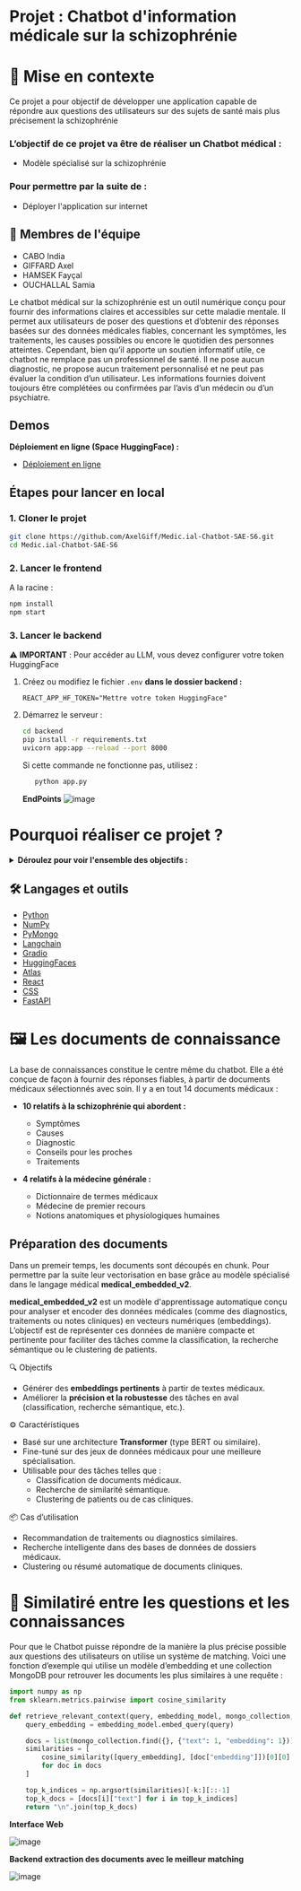 # Projet : Chatbot d'information médicale sur la schizophrénie

# 📄 Mise en contexte
Ce projet a pour objectif de développer une application capable de répondre aux questions des utilisateurs sur des sujets de santé mais plus précisement la schizophrénie 

### L’objectif de ce projet va être de réaliser un Chatbot médical :  
* Modèle spécialisé sur la schizophrénie

### Pour permettre par la suite de :
* Déployer l'application sur internet

## 👥 Membres de l'équipe
* CABO India
* GIFFARD Axel
* HAMSEK Fayçal
* OUCHALLAL Samia

Le chatbot médical sur la schizophrénie est un outil numérique conçu pour fournir des informations claires et accessibles sur cette maladie mentale. Il permet aux utilisateurs de poser des questions et d’obtenir des réponses basées sur des données médicales fiables, concernant les symptômes, les traitements, les causes possibles ou encore le quotidien des personnes atteintes.
Cependant, bien qu’il apporte un soutien informatif utile, ce chatbot ne remplace pas un professionnel de santé. Il ne pose aucun diagnostic, ne propose aucun traitement personnalisé et ne peut pas évaluer la condition d’un utilisateur. Les informations fournies doivent toujours être complétées ou confirmées par l’avis d’un médecin ou d’un psychiatre.

## Demos 

**Déploiement en ligne (Space HuggingFace) :** 
- [Déploiement en ligne](https://huggingface.co/spaces/AxL95/medically)


## Étapes pour lancer en local

### 1. Cloner le projet
```bash
git clone https://github.com/AxelGiff/Medic.ial-Chatbot-SAE-S6.git
cd Medic.ial-Chatbot-SAE-S6
```

### 2. Lancer le frontend
A la racine :
```bash
npm install
npm start
```

### 3. Lancer le backend
⚠️ **IMPORTANT** : Pour accéder au LLM, vous devez configurer votre token HuggingFace

1. Créez ou modifiez le fichier `.env` **dans le dossier backend :**
   ```
   REACT_APP_HF_TOKEN="Mettre votre token HuggingFace"
   ```

2. Démarrez le serveur :
   ```bash
   cd backend
   pip install -r requirements.txt
   uvicorn app:app --reload --port 8000
   ```
   
   Si cette commande ne fonctionne pas, utilisez :
   ```bash
      python app.py
   ```
   **EndPoints**
   ![image](https://github.com/user-attachments/assets/331ec2e0-004b-411c-a42e-e6a68ebf4c24)



# Pourquoi réaliser ce projet ? 
<details>
<summary><b>Déroulez pour voir l'ensemble des objectifs : 
</b></summary><br/>
  
- **Exploration et préparation des données** \
  Selection de documents qui seront la base des connaissances.
  Traitement des documents ainsi que des questions pour avoir le plus haut matching possible entre eux.

- **Comprendre et appliquer les techniques propres aux LLM**  
Cela implique d'avoir des notions en mathématiques, science des données, et informatiques pour appliquer des traitements, de savoir et connaître l'ensemble des paramètres et hyperparamètres utilisés, et de savoir optimiser nos modèles.

- **Analyser les biais potentiels** \
Identifier les biais potentiels dans les réponses et les documents fournis au modèle pour ses connaissances.

- **Développer une interface utilisateur** \
Créer une interface simple permettant aux utilisateurs de poser leurs questions via React et CSS.
Cela permettra au cours de nos études de présenter ce projet et que les utilisateurs puissent tester l'application.
</details>

## 🛠️ Langages et outils
- [Python](https://docs.python.org/)
- [NumPy](https://numpy.org/doc/2.2/)
- [PyMongo](https://pymongo.readthedocs.io/en/stable/)
- [Langchain](https://python.langchain.com/api_reference/core/index.html)
- [Gradio](https://www.gradio.app/docs)
- [HuggingFaces](https://huggingface.co/)
- [Atlas](https://www.mongodb.com/docs/)
- [React](https://react.dev/reference/react)
- [CSS](https://developer.mozilla.org/fr/docs/Web/CSS/Reference)
- [FastAPI](https://devdocs.io/fastapi/)

# 🖼️ Les documents de connaissance
La base de connaissances constitue le centre même du chatbot. Elle a été conçue de façon à fournir des réponses fiables, à partir de documents médicaux sélectionnés avec soin. 
Il y a en tout 14 documents médicaux : 

- **10 relatifs à la schizophrénie qui abordent :**
  - Symptômes
  - Causes
  - Diagnostic
  - Conseils pour les proches
  - Traitements

- **4 relatifs à la médecine générale :**
  - Dictionnaire de termes médicaux
  - Médecine de premier recours
  - Notions anatomiques et physiologiques humaines

## Préparation des documents
Dans un premeir temps, les documents sont découpés en chunk. Pour permettre par la suite leur vectorisation en base grâce au modèle spécialisé dans le langage médical **medical_embedded_v2**. 

**medical_embedded_v2** est un modèle d'apprentissage automatique conçu pour analyser et encoder des données médicales (comme des diagnostics, traitements ou notes cliniques) en vecteurs numériques (embeddings). L’objectif est de représenter ces données de manière compacte et pertinente pour faciliter des tâches comme la classification, la recherche sémantique ou le clustering de patients.


🔍 Objectifs
  - Générer des **embeddings pertinents** à partir de textes médicaux.
  - Améliorer la **précision et la robustesse** des tâches en aval (classification, recherche sémantique, etc.).


⚙️ Caractéristiques
  - Basé sur une architecture **Transformer** (type BERT ou similaire).
  - Fine-tuné sur des jeux de données médicaux pour une meilleure spécialisation.
  - Utilisable pour des tâches telles que :
    - Classification de documents médicaux.
    - Recherche de similarité sémantique.
    - Clustering de patients ou de cas cliniques.


📦 Cas d’utilisation
  - Recommandation de traitements ou diagnostics similaires.
  - Recherche intelligente dans des bases de données de dossiers médicaux.
  - Clustering ou résumé automatique de documents cliniques.

# 🔎 Similatiré entre les questions et les connaissances

Pour que le Chatbot puisse répondre de la manière la plus précise possible aux questions des utilisateurs on utilise un système de matching.
Voici une fonction d’exemple qui utilise un modèle d’embedding et une collection MongoDB pour retrouver les documents les plus similaires à une requête :

```python
import numpy as np
from sklearn.metrics.pairwise import cosine_similarity

def retrieve_relevant_context(query, embedding_model, mongo_collection, k=3):
    query_embedding = embedding_model.embed_query(query)

    docs = list(mongo_collection.find({}, {"text": 1, "embedding": 1}))
    similarities = [
        cosine_similarity([query_embedding], [doc["embedding"]])[0][0]
        for doc in docs
    ]

    top_k_indices = np.argsort(similarities)[-k:][::-1]
    top_k_docs = [docs[i]["text"] for i in top_k_indices]
    return "\n".join(top_k_docs)

```
**Interface Web**

![image](https://github.com/user-attachments/assets/76324027-3caa-4a3a-ac62-e4662fee475f)

**Backend extraction des documents avec le meilleur matching**

![image](https://github.com/user-attachments/assets/6f63e9ed-1d48-4d9d-ad29-396e1e391e04)
